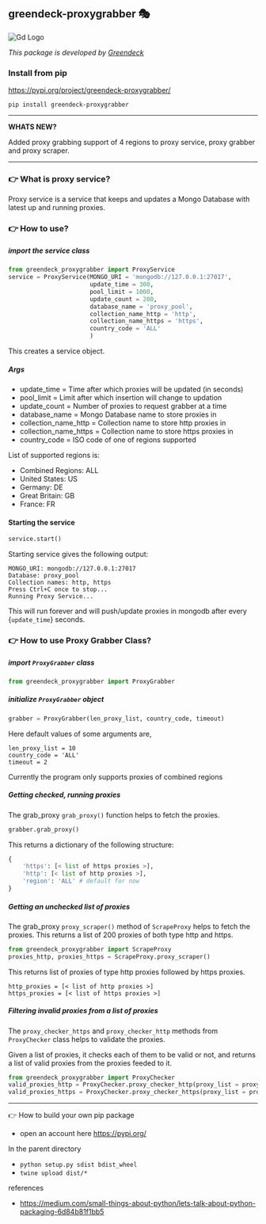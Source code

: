greendeck-proxygrabber 🎭
---
![Gd Logo](https://www.greendeck.co/images/logo/logo_full.png "Greenddeck")

*This package is developed by [Greendeck](https://www.greendeck.co/)*
### Install from pip
https://pypi.org/project/greendeck-proxygrabber/

```pip install greendeck-proxygrabber```

---
**WHATS NEW?**

Added proxy grabbing support of 4 regions to proxy service, proxy grabber and proxy scraper.

---

### 👉 What is proxy service?

Proxy service is a service that keeps and updates a Mongo Database with latest up and running proxies.

### 👉 How to use?

##### import the service class

```python
from greendeck_proxygrabber import ProxyService
service = ProxyService(MONGO_URI = 'mongodb://127.0.0.1:27017',
                       update_time = 300,
                       pool_limit = 1000,
                       update_count = 200,
                       database_name = 'proxy_pool',
                       collection_name_http = 'http',
                       collection_name_https = 'https',
                       country_code = 'ALL'
                       )
```

This creates a service object.

##### Args

* update_time = Time after which proxies will be updated (in seconds)
* pool_limit = Limit after which insertion will change to updation
* update_count = Number of proxies to request grabber at a time
* database_name = Mongo Database name to store proxies in
* collection_name_http = Collection name to store http proxies in
* collection_name_https = Collection name to store https proxies in
* country_code = ISO code of one of regions supported

List of supported regions is:
* Combined Regions: ALL
* United States: US
* Germany: DE
* Great Britain: GB
* France: FR

#### Starting the service

```python
service.start()
```

Starting service gives the following output:

```Starting proxy service with the following configuration
MONGO_URI: mongodb://127.0.0.1:27017
Database: proxy_pool
Collection names: http, https
Press Ctrl+C once to stop...
Running Proxy Service...
```

This will run forever and will push/update proxies in mongodb after every {```update_time```} seconds.

### 👉 How to use Proxy Grabber Class?

##### import ```ProxyGrabber``` class
```python
from greendeck_proxygrabber import ProxyGrabber
```

##### initialize ```ProxyGrabber``` object
```python
grabber = ProxyGrabber(len_proxy_list, country_code, timeout)
```
Here default values of some arguments are,
```
len_proxy_list = 10
country_code = 'ALL'
timeout = 2
```
Currently the program only supports proxies of combined regions

##### Getting checked, running proxies
The grab_proxy ```grab_proxy()``` function helps to fetch the proxies.
```python
grabber.grab_proxy()
```
This returns a dictionary of the following structure:
```python
{
    'https': [< list of https proxies >],
    'http': [< list of http proxies >],
    'region': 'ALL' # default for now
}
```
##### Getting an unchecked list of proxies
The grab_proxy ```proxy_scraper()``` method of ```ScrapeProxy``` helps to fetch the proxies.
This returns a list of 200 proxies of both type http and https.
```python
from greendeck_proxygrabber import ScrapeProxy
proxies_http, proxies_https = ScrapeProxy.proxy_scraper()
```
This returns list of proxies of type http proxies followed by https proxies.
```
http_proxies = [< list of http proxies >]
https_proxies = [< list of https proxies >]
```
##### Filtering invalid proxies from a list of proxies
The ```proxy_checker_https``` and ```proxy_checker_http``` methods from ```ProxyChecker``` class helps to validate the proxies.

Given a list of proxies, it checks each of them to be valid or not, and returns a list of valid proxies from the proxies feeded to it.

```python
from greendeck_proxygrabber import ProxyChecker
valid_proxies_http = ProxyChecker.proxy_checker_http(proxy_list = proxy_list_http, timeout = 2)
valid_proxies_https = ProxyChecker.proxy_checker_https(proxy_list = proxy_list_https, timeout = 2)
```

---
👉 How to build your own pip package

* open an account here https://pypi.org/

In the parent directory
* ```python setup.py sdist bdist_wheel```
* ```twine upload dist/*```

references
* https://medium.com/small-things-about-python/lets-talk-about-python-packaging-6d84b81f1bb5